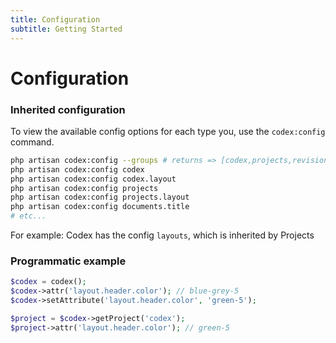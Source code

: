 ```yaml
---
title: Configuration
subtitle: Getting Started
---
```


# Configuration


### Inherited configuration

To view the available config options for each type you, use the `codex:config` command.
```bash
php artisan codex:config --groups # returns => [codex,projects,revisions,documents]
php artisan codex:config codex
php artisan codex:config codex.layout
php artisan codex:config projects
php artisan codex:config projects.layout
php artisan codex:config documents.title
# etc...
```

For example: <c-c cyan>Codex</c-c> has the config `layouts`,  which is inherited by <c-c deep-orange-7>Projects</c-c>


### Programmatic example
```php
$codex = codex();
$codex->attr('layout.header.color'); // blue-grey-5
$codex->setAttribute('layout.header.color', 'green-5');

$project = $codex->getProject('codex');
$project->attr('layout.header.color'); // green-5
```
